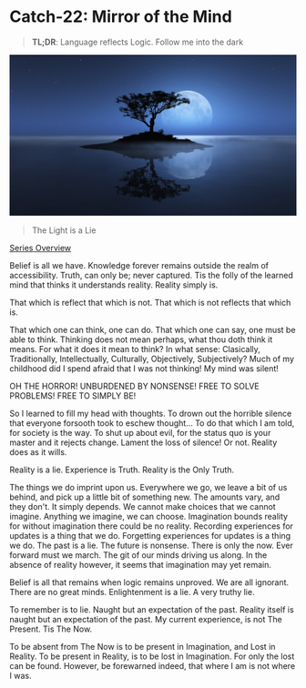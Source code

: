 # Catch-22: Mirror of the Mind

> **TL;DR**: Language reflects Logic. Follow me into the dark

![mirror_of_the_mind_banner](/docs/catch_22/images/mirror_of_the_mind_banner.jpg)
> The Light is a Lie

[Series Overview](https://medium.com/@bankoga/catch-22-overview-of-an-anthological-pedestal-66458dfb5c1d)

Belief is all we have. Knowledge forever remains outside the realm of accessibility. Truth, can only be; never captured. Tis the folly of the learned mind that thinks it understands reality. Reality simply is.

That which is reflect that which is not.
That which is not reflects that which is.

That which one can think, one can do. That which one can say, one must be able to think. Thinking does not mean perhaps, what thou doth think it means. For what it does it mean to think?
In what sense: Clasically, Traditionally, Intellectually, Culturally, Objectively, Subjectively?
Much of my childhood did I spend afraid that I was not thinking! My mind was silent!

OH THE HORROR! UNBURDENED BY NONSENSE! FREE TO SOLVE PROBLEMS! FREE TO SIMPLY BE!

So I learned to fill my head with thoughts. To drown out the horrible silence that everyone forsooth took to eschew thought... To do that which I am told, for society is the way. To shut up about evil, for the status quo is your master and it rejects change. Lament the loss of silence! Or not. Reality does as it wills.

Reality is a lie.
Experience is Truth.
Reality is the Only Truth.

The things we do imprint upon us. Everywhere we go, we leave a bit of us behind, and pick up a little bit of something new. The amounts vary, and they don't. It simply depends. We cannot make choices that we cannot imagine. Anything we imagine, we can choose. Imagination bounds reality for without imagination there could be no reality. Recording experiences for updates is a thing that we do. Forgetting experiences for updates is a thing we do. The past is a lie. The future is nonsense. There is only the now. Ever forward must we march. The git of our minds driving us along.
In the absence of reality however, it seems that imagination may yet remain.

Belief is all that remains when logic remains unproved. We are all ignorant. There are no great minds. Enlightenment is a lie. A very truthy lie.

To remember is to lie. Naught but an expectation of the past. Reality itself is naught but an expectation of the past. My current experience, is not The Present. Tis The Now.

To be absent from The Now is to be present in Imagination, and Lost in Reality.
To be present in Reality, is to be lost in Imagination.
For only the lost can be found.
However, be forewarned indeed, that where I am is not where I was.